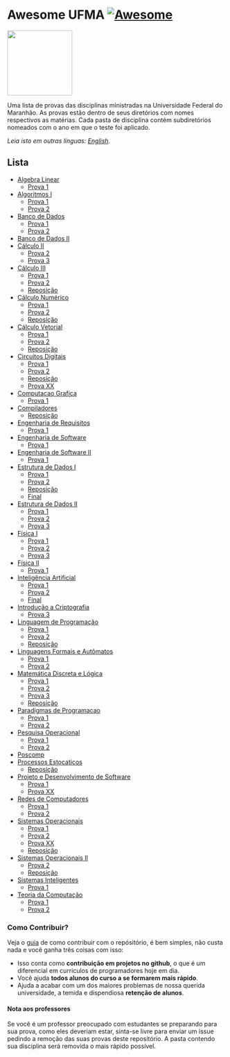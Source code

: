 # Awesome UFMA [![Awesome](https://awesome.re/badge.svg)](https://awesome.re)

<p float="left">
	<img src="ufma_brasao.png" width="150">
</p>

Uma lista de provas das disciplinas ministradas na Universidade Federal do Maranhão.
As provas estão dentro de seus diretórios com nomes respectivos as matérias. Cada pasta de disciplina contém subdiretórios nomeados com o ano em que o teste foi aplicado.

*Leia isto em outras línguas: [English](README.en-us.md).*

## Lista
- [Algebra Linear](Algebra%20Linear)
	- [Prova 1](Algebra%20Linear/prova%201)
- [Algoritmos I](Algoritimos%20I)
    - [Prova 1](Algoritimos%20I/prova%201)
    - [Prova 2](Algoritimos%20I/prova%202)
- [Banco de Dados](Banco%20de%20Dados)
	- [Prova 1](Banco%20de%20Dados/prova%201)
	- [Prova 2](Banco%20de%20Dados/prova%202)
- [Banco de Dados II](Banco%20de%20Dados%20II)
- [Cálculo II](Calculo%20II/)
    - [Prova 2](Calculo%20II/prova%202)
	- [Prova 3](Calculo%20II/prova%203)
- [Cálculo III](Calculo%20III/)
	- [Prova 1](Calculo%20III/prova%201)
	- [Prova 2](Calculo%20III/prova%202)
	- [Reposição](Calculo%20III/reposicao)
- [Cálculo Numérico](Calculo%20Numerico/)
	- [Prova 1](Calculo%20Numerico/prova%201)
	- [Prova 2](Calculo%20Numerico/prova%202)
	- [Reposição](Calculo%20Numerico/reposicao)
- [Cálculo Vetorial](Calculo%20Vetorial)
    - [Prova 1](Calculo%20Vetorial/prova%201)
	- [Prova 2](Calculo%20Vetorial/prova%202)
	- [Reposição](Calculo%20Vetorial/reposicao)
- [Circuitos Digitais](Circuitos%20Digitais)
	- [Prova 1](Circuitos%20Digitais/prova%201)
	- [Prova 2](Circuitos%20Digitais/prova%202)
	- [Reposição](Circuitos%20Digitais/reposicao)
	- [Prova XX](Circuitos%20Digitais/prova%20XX)
- [Computacao Grafica](Computacao%20Grafica)
	- [Prova 1](Computacao%20Grafica/prova%201)
- [Compiladores](Compiladores)
	- [Reposição](Compiladores/reposicao)
- [Engenharia de Requisitos](Engenharia%20de%20Requisitos)
	- [Prova 1](Engenharia%20de%20Requisitos/prova%201)
- [Engenharia de Software](Engenharia%20de%20Software)
	- [Prova 1](Engenharia%20de%20Software/prova%201)
- [Engenharia de Software II](Engenharia%20de%20Software%20II)
	- [Prova 1](Engenharia%20de%20Software%20II/prova%201)
- [Estrutura de Dados I](Estrutura%20de%20Dados%20I)
	- [Prova 1](Estrutura%20de%20Dados%20I/prova%201)
	- [Prova 2](Estrutura%20de%20Dados%20I/prova%202)
	- [Reposição](Estrutura%20de%20Dados%20I/reposicao)
	- [Final](Estrutura%20de%20Dados%20I/final)
- [Estrutura de Dados II](Estrutura%20de%20Dados%20II)
	- [Prova 1](Estrutura%20de%20Dados%20II/prova%201)
	- [Prova 2](Estrutura%20de%20Dados%20II/prova%202)
	- [Prova 3](Estrutura%20de%20Dados%20II/prova%203)
- [Física I](F%C3%ADsica%201)
	- [Prova 1](F%C3%ADsica%201/prova%201)
	- [Prova 2](F%C3%ADsica%201/prova%202)
	- [Prova 3](F%C3%ADsica%201/prova%203)
- [Física II](F%C3%ADsica%202)
	- [Prova 1](F%C3%ADsica%202/prova%201)
- [Inteligência Artificial](Inteligencia%20Artificial)
	- [Prova 1](Inteligencia%20Artificial/prova%201)
	- [Prova 2](Inteligencia%20Artificial/prova%202)
	- [Final](Inteligencia%20Artificial/final)
- [Introdução a Criptografia](Introducao%20a%20Criptografia)
	- [Prova 3](Introducao%20a%20Criptografia/prova%203)
- [Linguagem de Programação](Linguagem%20de%20Programacao)
    - [Prova 1](Linguagem%20de%20Programacao/prova%201)
	- [Prova 2](Linguagem%20de%20Programacao/prova%202)
	- [Reposição](Linguagem%20de%20Programacao/reposicao)
- [Linguagens Formais e Autômatos](Linguagens%20Formais%20e%20Automatos)
    - [Prova 1](Linguagens%20Formais%20e%20Automatos/prova%201)
	- [Prova 2](Linguagens%20Formais%20e%20Automatos/prova%202)
- [Matemática Discreta e Lógica](Matematica%20Discreta%20e%20Logica)
    - [Prova 1](Matematica%20Discreta%20e%20Logica/prova%201)
	- [Prova 2](Matematica%20Discreta%20e%20Logica/prova%202)
	- [Prova 3](Matematica%20Discreta%20e%20Logica/prova%203)
	- [Reposição](Matematica%20Discreta%20e%20Logica/reposicao)
- [Paradigmas de Programacao](Paradigmas%20de%20Programacao)
    - [Prova 1](Paradigmas%20de%20Programacao/prova%201)
	- [Prova 2](Paradigmas%20de%20Programacao/prova%202)
- [Pesquisa Operacional](Pesquisa%20Operacional)
	- [Prova 1](Pesquisa%20Operacional/prova%201)
	- [Prova 2](Pesquisa%20Operacional/prova%202)
- [Poscomp](Poscomp)
- [Processos Estocaticos](Processos%20Estocaticos)
	- [Reposição](Processos%20Estocaticos/reposicao)
- [Projeto e Desenvolvimento de Software](Projeto%20e%20Desenvolvimento%20de%20Software)
	- [Prova 1](Projeto%20e%20Desenvolvimento%20de%20Software/prova%201)
	- [Prova XX](Projeto%20e%20Desenvolvimento%20de%20Software/prova%20XX)
- [Redes de Computadores](Redes%20de%20Computadores%20I)
	- [Prova 1](Redes%20de%20Computadores%20I/prova%201)
	- [Prova 2](Redes%20de%20Computadores%20I/prova%202)
- [Sistemas Operacionais](Sistemas%20Operacionais)
	- [Prova 1](Sistemas%20Operacionais/prova%201)
	- [Prova 2](Sistemas%20Operacionais/prova%202)
	- [Prova XX](Sistemas%20Operacionais/prova%20XX)
	- [Reposição](Sistemas%20Operacionais/reposicao)
- [Sistemas Operacionais II](Sistemas%20Operacionais%20II)
	- [Prova 2](Sistemas%20Operacionais%20II/prova%202)
	- [Reposição](Sistemas%20Operacionais%20II/reposicao)
- [Sistemas Inteligentes](Sistemas%20Inteligentes)
	- [Prova 1](Sistemas%20Inteligentes/prova%201)
- [Teoria da Computação](Teoria%20da%20Computacao)
	- [Prova 1](Teoria%20da%20Computacao/Prova%201)
	- [Prova 2](Teoria%20da%20Computacao/Prova%202)

### Como Contribuir?
Veja o [guia](CONTRIBUTING.md) de como contribuir com o repósitório, é bem simples, não custa nada e você ganha três coisas com isso:
* Isso conta como **contribuição em projetos no github**, o que é um diferencial em curriculos de programadores hoje em dia.
* Você ajuda **todos alunos do curso a se formarem mais rápido**.
* Ajuda a acabar com um dos maiores problemas de nossa querida universidade, a temida e dispendiosa  **retenção de alunos**.

#### Nota aos professores
Se você é um professor preocupado com estudantes se preparando para sua prova, como eles deveriam estar, sinta-se livre para enviar um issue pedindo a remoção das suas provas deste repositório. A pasta contendo sua disciplina será removida o mais rápido possível.
